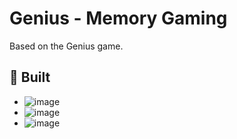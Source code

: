# Genius - Memory Gaming

Based on the Genius game.

## 🚀 Built

- ![image](https://img.shields.io/badge/HTML5-E34F26?style=for-the-badge&logo=html5&logoColor=white)
- ![image](https://img.shields.io/badge/CSS3-1572B6?style=for-the-badge&logo=css3&logoColor=white)
- ![image](https://img.shields.io/badge/JavaScript-323330?style=for-the-badge&logo=javascript&logoColor=F7DF1E)
